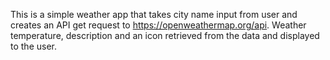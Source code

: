 This is a simple weather app that takes city name input from user and creates an API get request 
to https://openweathermap.org/api. Weather temperature, description and an icon retrieved 
from the data and displayed to the user. 
